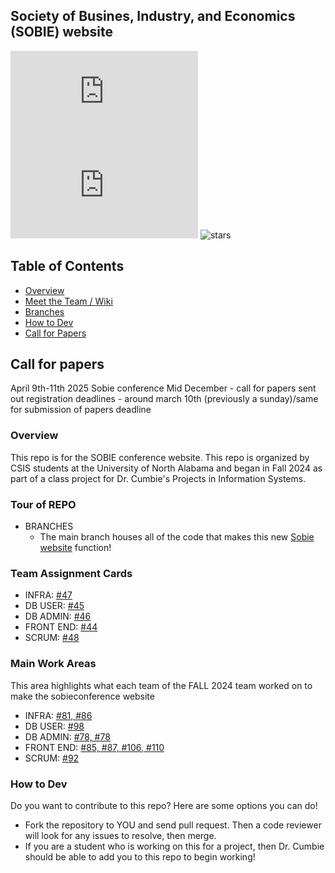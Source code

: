 
## Society of Busines, Industry, and Economics (SOBIE) website
![version](https://img.shields.io/npm/v/sobieconference.org) ![Issues](https://img.shields.io/github/issues/barrycumbie/sobieconference.org) ![stars](https://img.shields.io/github/stars/sobieconference.org/readme-md?style=flat&color=yellow)

## Table of Contents
- [Overview](#overview)
-  <a href="https://github.com/barrycumbie/sobieconference.org/wiki/Meet-the-Team" target="_blank">Meet the Team / Wiki </a>
- [Branches](#tour-of-repo)
- [How to Dev](#how-to-dev)
- [Call for Papers](#call-for-papers)

## Call for papers 
April 9th-11th 2025 Sobie conference
Mid December - call for papers sent out
registration deadlines - around march 10th (previously a sunday)/same for submission of papers deadline

### Overview
This repo is for the SOBIE conference website. This repo is organized by CSIS students at the University of North Alabama and began in Fall 2024 as part of a class project for Dr. Cumbie's Projects in Information Systems. 

### Tour of REPO
- BRANCHES
  - The main branch houses all of the code that makes this new <a href="https://dev-sobieconference.onrender.com/" target="_blank">Sobie website</a> function!
  
### Team Assignment Cards

- INFRA: <a href="https://github.com/barrycumbie/sobieconference.org/issues/47" target="_blank">#47</a>
- DB USER: <a href="https://github.com/barrycumbie/sobieconference.org/issues/45" target="_blank">#45</a>
- DB ADMIN: <a href="https://github.com/barrycumbie/sobieconference.org/issues/46" target="_blank">#46</a>
- FRONT END: <a href="https://github.com/barrycumbie/sobieconference.org/issues/44" target="_blank">#44</a>
- SCRUM: <a href="https://github.com/barrycumbie/sobieconference.org/issues/48" target="_blank">#48</a>

### Main Work Areas
This area highlights what each team of the FALL 2024 team worked on to make the sobieconference website 
- INFRA: <a href="https://github.com/barrycumbie/sobieconference.org/issues/81" target="_blank">#81, </a><a href="https://github.com/barrycumbie/sobieconference.org/issues/86" target="_blank">#86</a>
- DB USER: <a href="https://github.com/barrycumbie/sobieconference.org/issues/98" target="_blank">#98</a>
- DB ADMIN: <a href="https://github.com/barrycumbie/sobieconference.org/issues/78" target="_blank">#78, </a><a href="https://github.com/barrycumbie/sobieconference.org/issues/78" target="_blank">#78</a>
- FRONT END: <a href="https://github.com/barrycumbie/sobieconference.org/issues/85" target="_blank">#85, </a><a href="https://github.com/barrycumbie/sobieconference.org/issues/87" target="_blank">#87, </a><a href="https://github.com/barrycumbie/sobieconference.org/issues/106" target="_blank">#106, </a><a href="https://github.com/barrycumbie/sobieconference.org/issues/110" target="_blank">#110</a>
- SCRUM: <a href="https://github.com/barrycumbie/sobieconference.org/issues/92" target="_blank">#92</a>

 
### How to Dev 
Do you want to contribute to this repo? Here are some options you can do!
- Fork the repository to YOU and send pull request. Then a code reviewer will look for any issues to resolve, then merge.
- If you are a student who is working on this for a project, then Dr. Cumbie should be able to add you to this repo to begin working!

